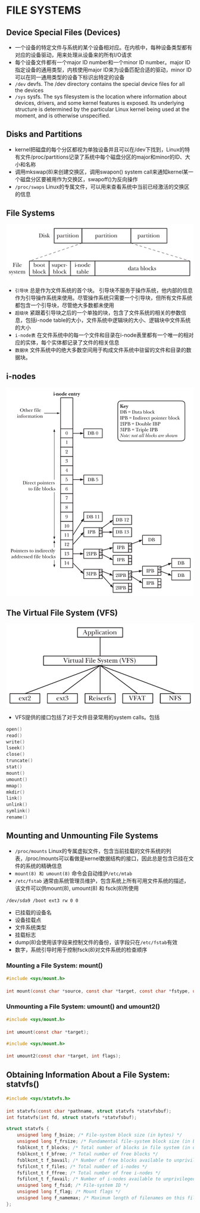 # FILE SYSTEMS

## Device Special Files (Devices)
- 一个设备的特定文件与系统的某个设备相对应。在内核中，每种设备类型都有对应的设备驱动，用来处理从设备来的所有I/O请求
- 每个设备文件都有一个major ID number和一个minor ID number。major ID指定设备的通用类型，内核使用major ID来为设备匹配合适的驱动，minor ID可以在同一通用类型的设备下标识出特定的设备
- `/dev`  devfs. The /dev directory contains the special device files for all the devices
- `/sys`  sysfs. The sys filesystem is the location where information about devices, drivers, and some kernel features is exposed. Its underlying structure is determined by the particular Linux kernel being used at the moment, and is otherwise unspecified.

## Disks and Partitions
- kernel把磁盘的每个分区都视为单独设备并且可以在/dev下找到，Linux的特有文件/proc/partitions记录了系统中每个磁盘分区的major和minor的ID、大小和名称
- 调用mkswap(8)来创建交换区，调用swapon() system call来通知kernel某一个磁盘分区要被用作为交换区，swapoff()为反向操作
- `/proc/swaps` Linux的专属文件，可以用来查看系统中当前已经激活的交换区的信息

## File Systems
![14-1.png](img/14-1.png)
- `引导块` 总是作为文件系统的首个块。 引导块不服务于操作系统，他内部的信息作为引导操作系统来使用。尽管操作系统只需要一个引导块，但所有文件系统都包含一个引导块，尽管绝大多数都未使用
- `超级块` 紧跟着引导块之后的一个单独的块，包含了文件系统的相关的参数信息，包括i-node table的大小，文件系统中逻辑块的大小、逻辑块中文件系统的大小
- `i-node表` 在文件系统中的每一个文件和目录在i-node表里都有一个唯一的相对应的实体，每个实体都记录了文件的相关信息
- `数据块` 文件系统中的绝大多数空间用于构成文件系统中驻留的文件和目录的数据块。

## i-nodes
![14-2.png](img/14-2.png)

## The Virtual File System (VFS)
![14-3.png](img/14-3.png)
- VFS提供的接口包括了对于文件目录常用的system calls。包括
```c
open()
read()
write()
lseek()
close()
truncate()
stat()
mount()
umount()
mmap()
mkdir()
link()
unlink()
symlink()
rename()
```

## Mounting and Unmounting File Systems
- `/proc/mounts` Linux的专属虚拟文件，包含当前挂载的文件系统的列表，/proc/mounts可以看做是kernel数据结构的接口，因此总是包含已挂在文件的系统的精确信息
- `mount(8) 和 umount(8)` 命令会自动维护`/etc/mtab`
- `/etc/fstab` 通常由系统管理员维护，包含系统上所有可用文件系统的描述，该文件可以供mount(8), umount(8) 和 fsck(8)所使用

`/dev/sda9 /boot ext3 rw 0 0`
- 已挂载的设备名
- 设备挂载点
- 文件系统类型
- 挂载标志
- dump(8)会使用该字段来控制文件的备份，该字段只在`/etc/fstab`有效
- 数字，系统引导时用于控制fsck(8)对文件系统的检查顺序

### Mounting a File System: mount()
```c
#include <sys/mount.h>

int mount(const char *source, const char *target, const char *fstype, unsigned long mountflags, const void *data);
``` 

### Unmounting a File System: umount() and umount2()
```c
#include <sys/mount.h>

int umount(const char *target);
```

```c
#include <sys/mount.h>

int umount2(const char *target, int flags);
```

## Obtaining Information About a File System: statvfs()
```c
#include <sys/statvfs.h>

int statvfs(const char *pathname, struct statvfs *statvfsbuf);
int fstatvfs(int fd, struct statvfs *statvfsbuf);
```
```c
struct statvfs {
    unsigned long f_bsize; /* File-system block size (in bytes) */
    unsigned long f_frsize; /* Fundamental file-system block size (in bytes) */
    fsblkcnt_t f_blocks; /* Total number of blocks in file system (in units of 'f_frsize') */
    fsblkcnt_t f_bfree; /* Total number of free blocks */
    fsblkcnt_t f_bavail; /* Number of free blocks available to unprivileged process */
    fsfilcnt_t f_files; /* Total number of i-nodes */
    fsfilcnt_t f_ffree; /* Total number of free i-nodes */
    fsfilcnt_t f_favail; /* Number of i-nodes available to unprivileged process (set to 'f_ffree' on Linux) */
    unsigned long f_fsid; /* File-system ID */
    unsigned long f_flag; /* Mount flags */
    unsigned long f_namemax; /* Maximum length of filenames on this file system */
};
```